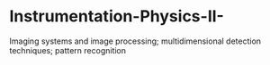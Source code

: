 # Instrumentation-Physics-II-
Imaging systems and image processing; multidimensional detection techniques; pattern recognition
